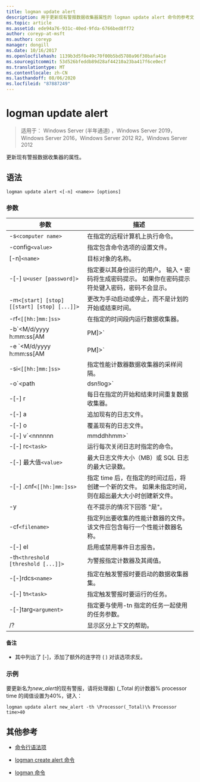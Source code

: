 ```yaml
---
title: logman update alert
description: 用于更新现有警报数据收集器属性的 logman update alert 命令的参考文章。
ms.topic: article
ms.assetid: ede94a76-931c-40ed-9fda-6766bed8ff72
author: coreyp-at-msft
ms.author: coreyp
manager: dongill
ms.date: 10/16/2017
ms.openlocfilehash: 1139b3d5f8e49c70f00b5bd5780a96f30bafa41e
ms.sourcegitcommit: 53d526bfeddb89d28af44210a23ba417f6ce0ecf
ms.translationtype: MT
ms.contentlocale: zh-CN
ms.lasthandoff: 08/06/2020
ms.locfileid: "87887249"
---
```

# <a name="logman-update-alert"></a>logman update alert

> 适用于： Windows Server (半年通道) ，Windows Server 2019，Windows Server 2016，Windows Server 2012 R2，Windows Server 2012

更新现有警报数据收集器的属性。

## <a name="syntax"></a>语法

```
logman update alert <[-n] <name>> [options]
```

### <a name="parameters"></a>参数

| 参数 | 描述 |
| --------- | ----------- |
| -s`<computer name>` | 在指定的远程计算机上执行命令。 |
| -config`<value>` | 指定包含命令选项的设置文件。 |
| [-n]`<name>` | 目标对象的名称。 |
| -[-] u`<user [password]>` | 指定要以其身份运行的用户。 输入 `*` 密码将生成密码提示。 如果你在密码提示符处键入密码，密码不会显示。 |
| -m`<[start] [stop] [[start] [stop] [...]]>` | 更改为手动启动或停止，而不是计划的开始或结束时间。 |
| -rf`<[[hh:]mm:]ss>` | 在指定的时间段内运行数据收集器。 |
| -b`<M/d/yyyy h:mm:ss[AM|PM]>` | 开始在指定时间收集数据。 |
| -e `<M/d/yyyy h:mm:ss[AM|PM]>` | 结束在指定时间收集的数据。 |
| -si`<[[hh:]mm:]ss>` | 指定性能计数器数据收集器的采样间隔。 |
| -o`<path|dsn!log>` | 指定 SQL 数据库中的输出日志文件或 DSN 和日志集名称。 |
| -[-] r | 每日在指定的开始和结束时间重复数据收集器。 |
| -[-] a | 追加现有的日志文件。 |
| -[-] o | 覆盖现有的日志文件。 |
| -[-] v`<nnnnnn|mmddhhmm>` | 将文件版本信息附加到日志文件名称的末尾。 |
| -[-] rc`<task>` | 运行每次关闭日志时指定的命令。 |
| -[-] 最大值`<value>` | 最大日志文件大小（MB）或 SQL 日志的最大记录数。 |
| -[-] .cnf`<[[hh:]mm:]ss>` | 指定 time 后，在指定的时间过后，将创建一个新的文件。 如果未指定时间，则在超出最大大小时创建新文件。 |
| -y | 在不提示的情况下回答 "是"。 |
| -cf`<filename>` | 指定列出要收集的性能计数器的文件。 该文件应包含每行一个性能计数器名称。 |
| -[-] el | 启用或禁用事件日志报告。 |
| -th`<threshold [threshold [...]]>` | 为警报指定计数器及其阈值。 |
| -[-]rdcs`<name>` | 指定在触发警报时要启动的数据收集器集。 |
| -[-] tn`<task>` | 指定触发警报时要运行的任务。 |
| -[-]targ`<argument>` | 指定要与使用-tn 指定的任务一起使用的任务参数。 |
| /? | 显示区分上下文的帮助。 |

#### <a name="remarks"></a>备注

- 其中列出了 [-]，添加了额外的连字符 ( ) 对该选项求反。

### <a name="examples"></a>示例

要更新名为*new_alert*的现有警报，请将处理器)  (_Total 的计数器% processor time 的阈值设置为40%，键入：

```
logman update alert new_alert -th \Processor(_Total)\% Processor time>40
```

## <a name="additional-references"></a>其他参考

- [命令行语法项](command-line-syntax-key.md)

- [logman create alert 命令](logman-create-alert.md)

- [logman 命令](logman.md)
